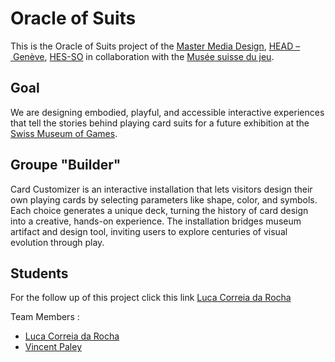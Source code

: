 # Oracle of Suits
This is the Oracle of Suits project of the [Master Media Design](https://www.hesge.ch/head/en/programs-research/master-arts-media-design), [HEAD – Genève](https://www.hesge.ch/head/), [HES-SO](https://www.hes-so.ch/accueil) in collaboration with the [Musée suisse du jeu](https://museedujeu.ch/).

## Goal
We are designing embodied, playful, and accessible interactive experiences that tell the stories behind playing card suits for a future exhibition at the [Swiss Museum of Games](https://museedujeu.ch/).

## Groupe "Builder"
Card Customizer is an interactive installation that lets visitors design their own playing cards by selecting parameters like shape, color, and symbols. Each choice generates a unique deck, turning the history of card design into a creative, hands-on experience. The installation bridges museum artifact and design tool, inviting users to explore centuries of visual evolution through play.

## Students
For the follow up of this project click this link
[Luca Correia da Rocha](https://github.com/LucaCDRocha/head-md-oracle-of-suits)

Team Members :

- [Luca Correia da Rocha](https://github.com/LucaCDRocha/head-md-oracle-of-suits)
- [Vincent Paley](https://github.com/Vinipae/head-md-oracle-of-suits)


